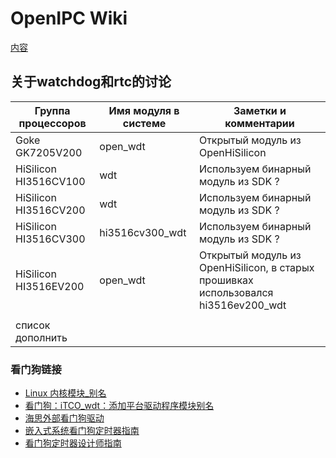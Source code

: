 # OpenIPC Wiki 
[内容](../README.zh.md)

关于watchdog和rtc的讨论
------------------------------------------------


| Группа процессоров    | Имя модуля в системе | Заметки и комментарии               |
|-----------------------|----------------------|-------------------------------------|
| Goke GK7205V200       | open_wdt             | Открытый модуль из OpenHiSilicon    |
| HiSilicon HI3516CV100 | wdt                  | Используем бинарный модуль из SDK ? |
| HiSilicon HI3516CV200 | wdt                  | Используем бинарный модуль из SDK ? |
| HiSilicon HI3516CV300 | hi3516cv300_wdt      | Используем бинарный модуль из SDK ? |
| HiSilicon HI3516EV200 | open_wdt             | Открытый модуль из OpenHiSilicon, в старых прошивках использовался hi3516ev200_wdt |
|                       |                      |                                     |
| список дополнить      |                      |                                     |



### 看门狗链接

- [Linux 内核模块_别名](https://lwn.net/Articles/47412/)
- [看门狗：iTCO_wdt：添加平台驱动程序模块别名](https://scm.linefinity.com/common/linux-stable/commit/e5de32e3ec9d4d5a355659760d5045b80c0a05d8)
- [海思外部看门狗驱动](https://blog.karatos.in/a?ID=00550-03a9ba75-fb52-4f63-a238-56e2c66a5c26)
- [嵌入式系统看门狗定时器指南](https://interrupt.memfault.com/blog/firmware-watchdog-best-practices)
- [看门狗定时器设计师指南](https://www.digikey.ca/en/articles/a-designers-guide-to-watchdog-timers)

